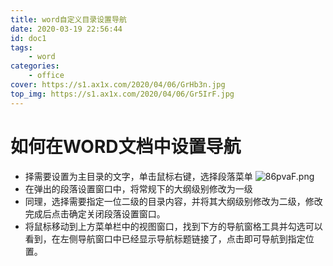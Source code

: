 ```yaml
---
title: word自定义目录设置导航
date: 2020-03-19 22:56:44
id: doc1
tags:
    - word
categories: 
    - office
cover: https://s1.ax1x.com/2020/04/06/GrHb3n.jpg
top_img: https://s1.ax1x.com/2020/04/06/Gr5IrF.jpg
---
```


# 如何在WORD文档中设置导航

- 择需要设置为主目录的文字，单击鼠标右键，选择段落菜单
![86pvaF.png](https://s1.ax1x.com/2020/03/19/86pvaF.png)
- 在弹出的段落设置窗口中，将常规下的大纲级别修改为一级
- 同理，选择需要指定一位二级的目录内容，并将其大纲级别修改为二级，修改完成后点击确定关闭段落设置窗口。
- 将鼠标移动到上方菜单栏中的视图窗口，找到下方的导航窗格工具并勾选可以看到，在左侧导航窗口中已经显示导航标题链接了，点击即可导航到指定位置。

